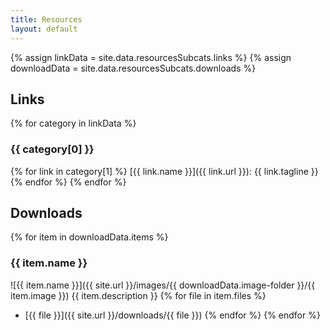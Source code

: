 ```yaml
---
title: Resources
layout: default
---
```


{% assign linkData = site.data.resourcesSubcats.links %}
{% assign downloadData = site.data.resourcesSubcats.downloads %}

## Links

{% for category in linkData %}
### {{ category[0] }}
{% for link in category[1] %}
[{{ link.name }}]({{ link.url }}): {{ link.tagline }}  {% endfor %}
{% endfor %}

## Downloads
{% for item in downloadData.items %}
### {{ item.name }}
![{{ item.name }}]({{ site.url }}/images/{{ downloadData.image-folder }}/{{ item.image }}) 
{{ item.description }}
{% for file in item.files %}
+ [{{ file }}]({{ site.url }}/downloads/{{ file }}) {% endfor %}
{% endfor %}


